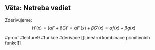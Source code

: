 ## Věta: Netreba vediet

Zderivujeme:
$$
H'(x) = (\alpha F + \beta G)' = \alpha F'(x) + \beta G'(x) = \alpha f(x) + \beta g(x)
$$


#proof #lecture9 #funkce  #derivace
[[Lineární kombinace primitivních funkcí]]